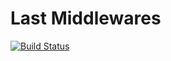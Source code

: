 # Last Middlewares

[![Build Status](https://img.shields.io/travis/last/last-middlewares.svg?style=flat-square)](https://travis-ci.org/last/last-middlewares)
